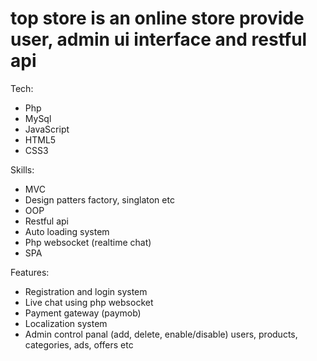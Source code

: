 # top store is an online store provide user, admin ui interface and restful api

Tech:

- Php
- MySql
- JavaScript
- HTML5
- CSS3

Skills:

- MVC
- Design patters factory, singlaton etc
- OOP
- Restful api
- Auto loading system
- Php websocket (realtime chat)
- SPA

Features:

- Registration and login system
- Live chat using php websocket
- Payment gateway (paymob)
- Localization system
- Admin control panal (add, delete, enable/disable) users, products, categories, ads, offers etc
